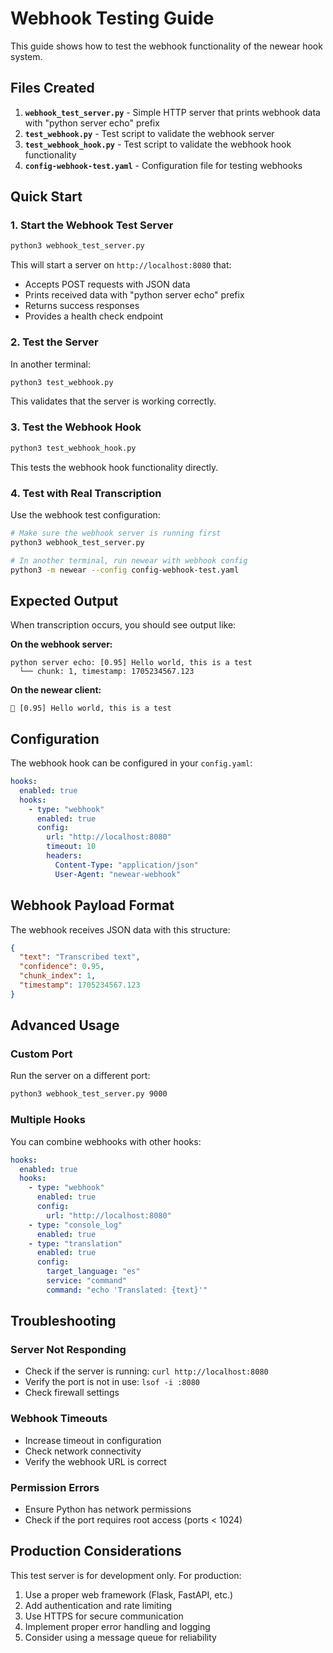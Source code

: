 # Webhook Testing Guide

This guide shows how to test the webhook functionality of the newear hook system.

## Files Created

1. **`webhook_test_server.py`** - Simple HTTP server that prints webhook data with "python server echo" prefix
2. **`test_webhook.py`** - Test script to validate the webhook server
3. **`test_webhook_hook.py`** - Test script to validate the webhook hook functionality
4. **`config-webhook-test.yaml`** - Configuration file for testing webhooks

## Quick Start

### 1. Start the Webhook Test Server

```bash
python3 webhook_test_server.py
```

This will start a server on `http://localhost:8080` that:
- Accepts POST requests with JSON data
- Prints received data with "python server echo" prefix
- Returns success responses
- Provides a health check endpoint

### 2. Test the Server

In another terminal:

```bash
python3 test_webhook.py
```

This validates that the server is working correctly.

### 3. Test the Webhook Hook

```bash
python3 test_webhook_hook.py
```

This tests the webhook hook functionality directly.

### 4. Test with Real Transcription

Use the webhook test configuration:

```bash
# Make sure the webhook server is running first
python3 webhook_test_server.py

# In another terminal, run newear with webhook config
python3 -m newear --config config-webhook-test.yaml
```

## Expected Output

When transcription occurs, you should see output like:

**On the webhook server:**
```
python server echo: [0.95] Hello world, this is a test
  └── chunk: 1, timestamp: 1705234567.123
```

**On the newear client:**
```
📝 [0.95] Hello world, this is a test
```

## Configuration

The webhook hook can be configured in your `config.yaml`:

```yaml
hooks:
  enabled: true
  hooks:
    - type: "webhook"
      enabled: true
      config:
        url: "http://localhost:8080"
        timeout: 10
        headers:
          Content-Type: "application/json"
          User-Agent: "newear-webhook"
```

## Webhook Payload Format

The webhook receives JSON data with this structure:

```json
{
  "text": "Transcribed text",
  "confidence": 0.95,
  "chunk_index": 1,
  "timestamp": 1705234567.123
}
```

## Advanced Usage

### Custom Port

Run the server on a different port:

```bash
python3 webhook_test_server.py 9000
```

### Multiple Hooks

You can combine webhooks with other hooks:

```yaml
hooks:
  enabled: true
  hooks:
    - type: "webhook"
      enabled: true
      config:
        url: "http://localhost:8080"
    - type: "console_log"
      enabled: true
    - type: "translation"
      enabled: true
      config:
        target_language: "es"
        service: "command"
        command: "echo 'Translated: {text}'"
```

## Troubleshooting

### Server Not Responding

- Check if the server is running: `curl http://localhost:8080`
- Verify the port is not in use: `lsof -i :8080`
- Check firewall settings

### Webhook Timeouts

- Increase timeout in configuration
- Check network connectivity
- Verify the webhook URL is correct

### Permission Errors

- Ensure Python has network permissions
- Check if the port requires root access (ports < 1024)

## Production Considerations

This test server is for development only. For production:

1. Use a proper web framework (Flask, FastAPI, etc.)
2. Add authentication and rate limiting
3. Use HTTPS for secure communication
4. Implement proper error handling and logging
5. Consider using a message queue for reliability